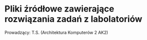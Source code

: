# Pliki źródłowe zawierające rozwiązania zadań z labolatoriów

Prowadzący: T.S. (Architektura Komputerów 2 AK2)



